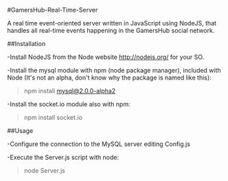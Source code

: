 #GamersHub-Real-Time-Server

A real time event-oriented server written in JavaScript using NodeJS, that handles all real-time events happening in the GamersHub social network.

##Installation

-Install NodeJS from the Node website http://nodejs.org/ for your SO.

-Install the mysql module with npm (node package manager), included with Node (It's not an alpha, don't know why the package is named like this):
>npm install mysql@2.0.0-alpha2

-Install the socket.io module also with npm:
>npm install socket.io

##Usage

-Configure the connection to the MySQL server editing Config.js

-Execute the Server.js script with node:
>node Server.js
